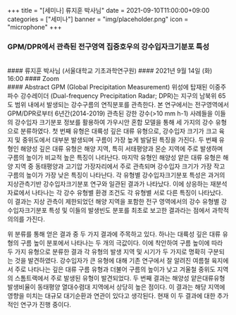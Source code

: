 ﻿+++
title = "[세미나] 류지훈 박사님"
date = 2021-09-10T11:00:00+09:00
categories = ["세미나"]
banner = "img/placeholder.png"
icon = "microphone"
+++
###  GPM/DPR에서 관측된 전구영역 집중호우의 강수입자크기분포 특성
<br>
#### 류지훈 박사님 (서울대학교 기초과학연구원)
#### 2021년 9월 14일 (화) 16:00
#### Zoom
<br>
#### Abstract
GPM (Global Precipitation Measurement) 위성에 탑재된 이중주파수 강수레이더 (Dual-frequency Precipitation Radar; DPR)는 지구의 남북위 65도 범위 내에서 발생되는 강수구름의 연직분포를 관측한다. 본 연구에서는 전구영역에서 GPM/DPR로부터 6년간(2014-2019) 관측된 강한 강수(>10 mm h-1) 사례들을 이들의 강수입자 크기분포 정보를 활용하여 가우시안 혼합 모델을 통해 세 가지의 강수 유형으로 분류하였다. 첫 번째 유형은 대륙성 깊은 대류 유형으로, 강수입자 크기가 크고 육지 및 중위도에서 대부분 발생되며 구름이 가장 높게 발달된 특징을 가진다. 두 번째 유형인 해양성 깊은 대류 유형은 해양 지역, 특히 서태평양과 몬순 지역에 주로 발생하며 구름의 높이가 비교적 높은 특징이 나타난다. 마지막 유형인 해양성 얕은 대류 유형은 해양 지역 중 동태평양과 고기압 가장자리에서 주로 관측되며 강수입자 크기가 가장 작고 구름의 높이가 가장 낮은 특징이 나타난다. 각 유형별 강수입자크기분포 특성은 과거의 지상관측기반 강수입자크기분포 연구와 일관된 결과가 나타났다. 이에 상응하는 재분석 자료에서 나타나는 각 강수 유형별 환경 조건도 각 유형별 서로 다른 특징이 나타났다. 이 결과는 지상 관측이 제한되었던 해양 지역을 포함한 전구 영역에서의 강수 유형별 강수입자크기분포 특성 및 이들의 발생빈도 분포를 최초로 보고한 결과라는 점에서 과학적 의의를 가진다. 

위 분류를 통해 얻은 결과 중 두 가지 결과에 주목하고 있다. 하나는 대륙성 깊은 대류 유형의 구름 높이 분포에서 나타나는 두 개의 극값이다. 이에 착안하여 구름 높이에 따라 두 가지 유형으로 분류한 결과 각 유형의 발생 지역 및 시기가 두 가지로 명확히 구분되는 것을 발견하였다. 강수입자가 큰 유형에 대해 기존 연구에서 잘 알려진 여름철 육지에서 주로 나타나는 깊은 대류 구름 유형과 더불어 구름의 높이가 낮고 겨울철 중위도 지역의 스톰트랙에서 주로 발생된 유형이 발견되었다. 두 번째 결과는 해양성 얕은대류유형 발생비율이 동태평양 열대수렴대 지역에서 상당히 높은 점이다. 이 결과는 해당 지역에 영향을 미치는 대규모 대기순환과 연관이 있다고 생각된다. 현재 이 두 결과에 대한 추가적인 연구가 진행 중이다.


